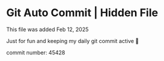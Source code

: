# Git Auto Commit | Hidden File

This file was added Feb 12, 2025

Just for fun and keeping my daily git commit active 🤪

commit number: 45428
